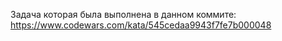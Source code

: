 Задача которая была выполнена в данном коммите: https://www.codewars.com/kata/545cedaa9943f7fe7b000048
